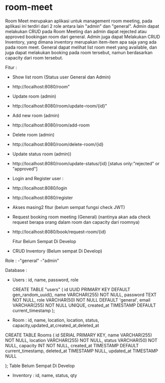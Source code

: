 # room-meet

Room Meet merupakan aplikasi untuk management room meeting, pada aplikasi ini terdiri dari 2 role antara lain "admin" dan "general". Admin dapat melakukan CRUD pada Room Meeting dan admin dapat rejected atau approved bookingan room dari general. Admin juga dapat Melakukan CRUD Inventory, yang dimana inventory merupakan item-item apa saja yang ada pada room meet. General dapat melihat list room meet yang available, dan juga dapat melakukan booking pada room tersebut, namun berdasarkan capacity dari room tersebut.

Fitur  :
- Show list room (Status user General dan Admin)
- http://localhost:8080/room"
- Update room (admin)
- http://localhost:8080/room/update-room/{id}"
- Add new room (admin)
- http://localhost:8080/room/add-room
- Delete room (admin)
- http://localhost:8080/room/delete-room/{id}
- Update status room (admin))
- http://localhost:8080/room/update-status/{id}  [status only:"rejected" or "approved"]
- Login and Register user :
- http://localhost:8080/login
- http://localhost:8080/register
- Akses masing2 fitur (belum sempat fungsi check JWT)
- Request booking room meeting (General) (nantinya akan ada check request berapa orang dalam room dan capacity dari roomnya)
- http://localhost:8080/book/request-room/{id}

  Fitur Belum Sempat Di Develop
- CRUD Inventory (Belum sempat Di Develop)

Role :
-"general"
-"admin"

Database :
- Users : id, name, password, role

  CREATE TABLE "users" (
  id UUID PRIMARY KEY DEFAULT gen_random_uuid(),
  name VARCHAR(255) NOT NULL,
  password TEXT NOT NULL,
  role VARCHAR(50) NOT NULL DEFAULT 'general',
  email VARCHAR(255) NOT NULL UNIQUE,
  created_at TIMESTAMP DEFAULT current_timestamp
  );
- Room : id, name, location, location, status, capacity,updated_at,created_at,deleted_at

CREATE TABLE Rooms (
id SERIAL PRIMARY KEY,
name VARCHAR(255) NOT NULL,
location VARCHAR(255) NOT NULL,
status VARCHAR(50) NOT NULL,
capacity INT NOT NULL,
created_at TIMESTAMP DEFAULT current_timestamp,
deleted_at TIMESTAMP NULL,
updated_at TIMESTAMP NULL

);
Table Belum Sempat Di Develop
- Inventory : id, name, status, qty 